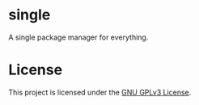 # single
A single package manager for everything.

# License
This project is licensed under the [GNU GPLv3 License](https://choosealicense.com/licenses/gpl-3.0/).

